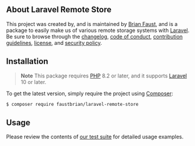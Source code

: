 ## About Laravel Remote Store

This project was created by, and is maintained by [Brian Faust](https://github.com/faustbrian), and is a package to easily make us of various remote storage systems with [Laravel](https://laravel.com/). Be sure to browse through the [changelog](CHANGELOG.md), [code of conduct](.github/CODE_OF_CONDUCT.md), [contribution guidelines](.github/CONTRIBUTING.md), [license](LICENSE), and [security policy](.github/SECURITY.md).

## Installation

> **Note**
> This package requires [PHP](https://www.php.net/) 8.2 or later, and it supports [Laravel](https://laravel.com/) 10 or later.

To get the latest version, simply require the project using [Composer](https://getcomposer.org/):

```bash
$ composer require faustbrian/laravel-remote-store
```

## Usage

Please review the contents of [our test suite](/tests) for detailed usage examples.
